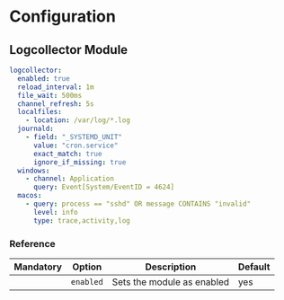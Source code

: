# Configuration

## Logcollector Module

```yaml
logcollector:
  enabled: true
  reload_interval: 1m
  file_wait: 500ms
  channel_refresh: 5s
  localfiles:
    - location: /var/log/*.log
  journald:
    - field: "_SYSTEMD_UNIT"
      value: "cron.service"
      exact_match: true
      ignore_if_missing: true
  windows:
    - channel: Application
      query: Event[System/EventID = 4624]
  macos:
    - query: process == "sshd" OR message CONTAINS "invalid"
      level: info
      type: trace,activity,log
```

### Reference

|Mandatory|Option|Description|Default|
|:-:|--|--|--|
||`enabled`|Sets the module as enabled|yes|
